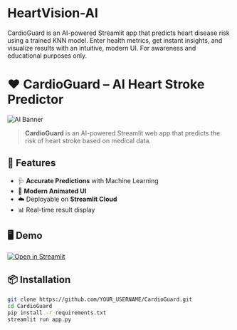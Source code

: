 # HeartVision-AI
CardioGuard is an AI-powered Streamlit app that predicts heart disease risk using a trained KNN model. Enter health metrics, get instant insights, and visualize results with an intuitive, modern UI. For awareness and educational purposes only.
# ❤️ CardioGuard – AI Heart Stroke Predictor

![AI Banner](https://media.giphy.com/media/v1.Y2lkPTc5MGI3NjExdHJjZm1jdjVkc3pwbmJkb3NudnYzZ3ZzaXk0eXZ6Y2Q5Y3VjOGhsZCZlcD12MV9naWZzX3NlYXJjaCZjdD1n/FoVzfcqCDSb7zCynOp/giphy.gif)

> **CardioGuard** is an AI-powered Streamlit web app that predicts the risk of heart stroke based on medical data.

## 🚀 Features
- 🩺 **Accurate Predictions** with Machine Learning
- 🎨 **Modern Animated UI**
- ☁️ Deployable on **Streamlit Cloud**
- 📊 Real-time result display

## 🖥 Demo
[![Open in Streamlit](https://static.streamlit.io/badges/streamlit_badge_black_white.svg)](YOUR_STREAMLIT_APP_LINK)

## 📦 Installation
```bash
git clone https://github.com/YOUR_USERNAME/CardioGuard.git
cd CardioGuard
pip install -r requirements.txt
streamlit run app.py
